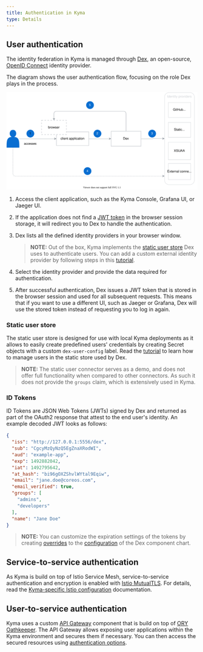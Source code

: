 ```yaml
---
title: Authentication in Kyma
type: Details
---
```


## User authentication

The identity federation in Kyma is managed through [Dex](https://github.com/dexidp/dex), an open-source, [OpenID Connect](https://openid.net/connect/) identity provider. 

The diagram shows the user authentication flow, focusing on the role Dex plays in the process.

![Dex diagram](./assets/dex.svg)

1. Access the client application, such as the Kyma Console, Grafana UI, or Jaeger UI. 
2. If the application does not find a [JWT token](#ID-Tokens) in the browser session storage, it will redirect you to Dex to handle the authentication.
3. Dex lists all the defined identity providers in your browser window.

    >**NOTE:** Out of the box, Kyma implements the [static user store](#static-user-store) Dex uses to authenticate users. You can add a custom external identity provider by following steps in this [tutorial](#tutorials-add-an-identity-provider-to-dex).

4. Select the identity provider and provide the data required for authentication.
5. After successful authentication, Dex issues a JWT token that is stored in the browser session and used for all subsequent requests. This means that if you want to use a different UI, such as Jaeger or Grafana, Dex will use the stored token instead of requesting you to log in again.

### Static user store

The static user store is designed for use with local Kyma deployments as it allows to easily create predefined users' credentials by creating Secret objects with a custom `dex-user-config` label.
Read the [tutorial](#tutorials-manage-static-users-in-dex) to learn how to manage users in the static store used by Dex.

 >**NOTE:** The static user connector serves as a demo, and does not offer full functionality when compared to other connectors. As such it does not provide the `groups` claim, which is extensively used in Kyma.

### ID Tokens

 ID Tokens are JSON Web Tokens (JWTs) signed by Dex and returned as part of the OAuth2 response that attest to the end user's identity.
 An example decoded JWT looks as follows:

```json
{
  "iss": "http://127.0.0.1:5556/dex",
  "sub": "CgcyMzQyNzQ5EgZnaXRodWI",
  "aud": "example-app",
  "exp": 1492882042,
  "iat": 1492795642,
  "at_hash": "bi96gOXZShvlWYtal9Eqiw",
  "email": "jane.doe@coreos.com",
  "email_verified": true,
  "groups": [
    "admins",
    "developers"
  ],
  "name": "Jane Doe"
}
```

>**NOTE:** You can customize the expiration settings of the tokens by creating [overrides](/root/kyma#configuration-helm-overrides-for-kyma-installation) to the [configuration](https://github.com/kyma-project/kyma/blob/master/resources/dex/values.yaml#L59) of the Dex component chart.

## Service-to-service authentication

As Kyma is build on top of Istio Service Mesh, service-to-service authentication and encryption is enabled with [Istio MutualTLS](https://istio.io/latest/docs/concepts/security/#mutual-tls-authentication). For details, read the [Kyma-specific Istio configuration](components/service-mesh/#details-istio-setup-in-kyma-kyma-specific-configuration) documentation.

## User-to-service authentication

Kyma uses a custom [API Gateway](/components/api-gateway/#overview-overview) component that is build on top of [ORY Oathkeeper](https://www.ory.sh/oathkeeper/docs/). The API Gateway allows exposing user applications within the Kyma environment and secures them if necessary. You can then access the secured resources using [authentication options](components/api-gateway/#architecture-architecture-request-flow).
